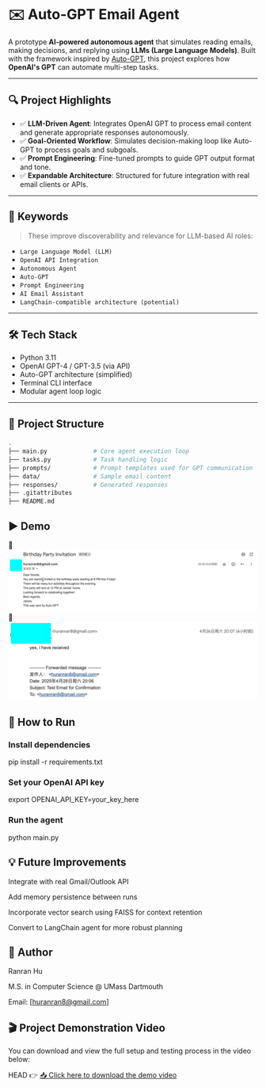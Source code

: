 # ✉️ Auto-GPT Email Agent

A prototype **AI-powered autonomous agent** that simulates reading emails, making decisions, and replying using **LLMs (Large Language Models)**. Built with the framework inspired by [Auto-GPT](https://github.com/Torantulino/Auto-GPT), this project explores how **OpenAI's GPT** can automate multi-step tasks.

---

## 🔍 Project Highlights

- ✅ **LLM-Driven Agent**: Integrates OpenAI GPT to process email content and generate appropriate responses autonomously.
- ✅ **Goal-Oriented Workflow**: Simulates decision-making loop like Auto-GPT to process goals and subgoals.
- ✅ **Prompt Engineering**: Fine-tuned prompts to guide GPT output format and tone.
- ✅ **Expandable Architecture**: Structured for future integration with real email clients or APIs.

---

## 🧠 Keywords

> These improve discoverability and relevance for LLM-based AI roles:

- `Large Language Model (LLM)`
- `OpenAI API Integration`
- `Autonomous Agent`
- `Auto-GPT`
- `Prompt Engineering`
- `AI Email Assistant`
- `LangChain-compatible architecture (potential)`

---

## 🛠️ Tech Stack

- Python 3.11  
- OpenAI GPT-4 / GPT-3.5 (via API)  
- Auto-GPT architecture (simplified)  
- Terminal CLI interface  
- Modular agent loop logic  

---

## 📁 Project Structure

```bash
.
├── main.py             # Core agent execution loop
├── tasks.py            # Task handling logic
├── prompts/            # Prompt templates used for GPT communication
├── data/               # Sample email content
├── responses/          # Generated responses
├── .gitattributes
├── README.md
```

## ▶️ Demo
📸 ![Demo Screenshot](email-sended.png)
📸 ![Demo Screenshot](email-received.png)

## 🚀 How to Run

### Install dependencies
pip install -r requirements.txt

### Set your OpenAI API key
export OPENAI_API_KEY=your_key_here

### Run the agent
python main.py


## 💡 Future Improvements
Integrate with real Gmail/Outlook API

Add memory persistence between runs

Incorporate vector search using FAISS for context retention

Convert to LangChain agent for more robust planning

## 📌 Author
Ranran Hu 

M.S. in Computer Science @ UMass Dartmouth

Email: [huranran8@gmail.com]


## 🎬 Project Demonstration Video

You can download and view the full setup and testing process in the video below:

 HEAD
👉 [📥 Click here to download the demo video](./Video_Recording.mov)
